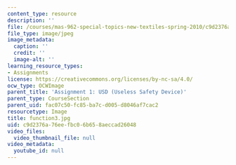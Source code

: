 ```yaml
---
content_type: resource
description: ''
file: /courses/mas-962-special-topics-new-textiles-spring-2010/c9d2376a76eefbc06b658aeccad26048_function3.jpg
file_type: image/jpeg
image_metadata:
  caption: ''
  credit: ''
  image-alt: ''
learning_resource_types:
- Assignments
license: https://creativecommons.org/licenses/by-nc-sa/4.0/
ocw_type: OCWImage
parent_title: 'Assignment 1: USD (Useless Safety Device)'
parent_type: CourseSection
parent_uid: fac07c50-fc85-ba7c-d005-d8046af7cac2
resourcetype: Image
title: function3.jpg
uid: c9d2376a-76ee-fbc0-6b65-8aeccad26048
video_files:
  video_thumbnail_file: null
video_metadata:
  youtube_id: null
---
```


